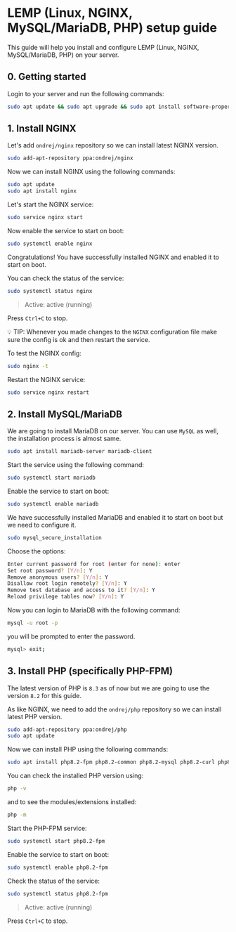 # LEMP (Linux, NGINX, MySQL/MariaDB, PHP) setup guide

This guide will help you install and configure LEMP (Linux, NGINX, MySQL/MariaDB, PHP) on your server.

## 0. Getting started

Login to your server and run the following commands:

```sh
sudo apt update && sudo apt upgrade && sudo apt install software-properties-common
```

## 1. Install NGINX

Let's add `ondrej/nginx` repository so we can install latest NGINX version.

```sh
sudo add-apt-repository ppa:ondrej/nginx
```

Now we can install NGINX using the following commands:

```sh
sudo apt update
sudo apt install nginx
```

Let's start the NGINX service:

```sh
sudo service nginx start
```

Now enable the service to start on boot:

```sh
sudo systemctl enable nginx
```

Congratulations! You have successfully installed NGINX and enabled it to start on boot.

You can check the status of the service:

```sh
sudo systemctl status nginx
```

> Active: active (running)

Press `Ctrl+C` to stop.

💡 TIP: Whenever you made changes to the `NGINX` configuration file make sure the config is ok and then restart the service.

To test the NGINX config:

```sh
sudo nginx -t
```

Restart the NGINX service:

```sh
sudo service nginx restart
```

## 2. Install MySQL/MariaDB

We are going to install MariaDB on our server. You can use `MySQL` as well, the installation process is almost same.

```sh
sudo apt install mariadb-server mariadb-client
```

Start the service using the following command:

```sh
sudo systemctl start mariadb
```

Enable the service to start on boot:

```sh
sudo systemctl enable mariadb
```

We have successfully installed MariaDB and enabled it to start on boot but we need to configure it.

```sh
sudo mysql_secure_installation
```

Choose the options:

```sh
Enter current password for root (enter for none): enter
Set root password? [Y/n]: Y
Remove anonymous users? [Y/n]: Y
Disallow root login remotely? [Y/n]: Y
Remove test database and access to it? [Y/n]: Y
Reload privilege tables now? [Y/n]: Y
```

Now you can login to MariaDB with the following command:

```sh
mysql -u root -p
```

you will be prompted to enter the password.

```sh
mysql> exit;
```

## 3. Install PHP (specifically PHP-FPM)

The latest version of PHP is `8.3` as of now but we are going to use the version `8.2` for this guide.

As like NGINX, we need to add the `ondrej/php` repository so we can install latest PHP version.

```sh
sudo add-apt-repository ppa:ondrej/php
sudo apt update
```

Now we can install PHP using the following commands:

```sh
sudo apt install php8.2-fpm php8.2-common php8.2-mysql php8.2-curl php8.2-zip php8.2-gd php8.2-mbstring php8.2-xml php8.2-bcmath php8.2-intl php8.2-gmp
```

You can check the installed PHP version using:

```sh
php -v
```

and to see the modules/extensions installed:

```sh
php -m
```

Start the PHP-FPM service:

```sh
sudo systemctl start php8.2-fpm
```

Enable the service to start on boot:

```sh
sudo systemctl enable php8.2-fpm
```

Check the status of the service:

```sh
sudo systemctl status php8.2-fpm
```

> Active: active (running)

Press `Ctrl+C` to stop.
